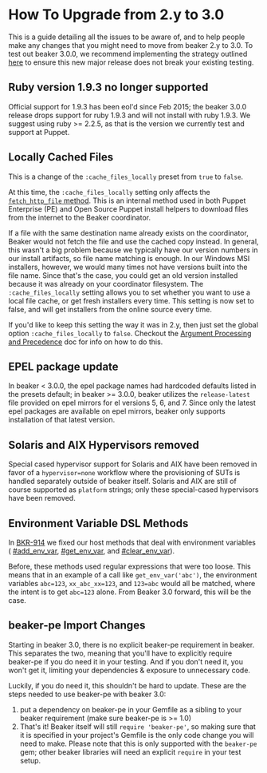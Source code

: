 # How To Upgrade from 2.y to 3.0

This is a guide detailing all the issues to be aware of, and to help people make any changes that you might need to move from beaker 2.y to 3.0. To test out beaker 3.0.0, we recommend implementing the strategy outlined [here](test_arbitrary_beaker_versions.md) to ensure this new major release does not break your existing testing.

## Ruby version 1.9.3 no longer supported

Official support for 1.9.3 has been eol'd since Feb 2015; the beaker 3.0.0 release drops support for ruby 1.9.3 and will not install with ruby 1.9.3. We suggest using ruby >= 2.2.5, as that is the version we currently test and support at Puppet.

## Locally Cached Files

This is a change of the `:cache_files_locally` preset from `true` to `false`.

At this time, the `:cache_files_locally` setting only affects the [`fetch_http_file` method](https://github.com/puppetlabs/beaker/blob/master/lib/beaker/dsl/helpers/web_helpers.rb#L44). This is an internal method used in both Puppet Enterprise (PE) and Open Source Puppet install helpers to download files from the internet to the Beaker coordinator.

If a file with the same destination name already exists on the coordinator, Beaker would not fetch the file and use the cached copy instead. In general, this wasn't a big problem because we typically have our version numbers in our install artifacts, so file name matching is enough. In our Windows MSI installers, however, we would many times not have versions built into the file name. Since that's the case, you could get an old version installed because it was already on your coordinator filesystem. The `:cache_files_locally` setting allows you to set whether you want to use a local file cache, or get fresh installers every time. This setting is now set to false, and will get installers from the online source every time.

If you'd like to keep this setting the way it was in 2.y, then just set the global option `:cache_files_locally` to `false`. Checkout the [Argument Processing and Precedence](../concepts/argument_processing_and_precedence.md) doc for info on how to do this.

## EPEL package update

In beaker < 3.0.0, the epel package names had hardcoded defaults listed in the presets default; in beaker >= 3.0.0, beaker utilizes the `release-latest` file provided on epel mirrors for el versions 5, 6, and 7. Since only the latest epel packages are available on epel mirrors, beaker only supports installation of that latest version.

## Solaris and AIX Hypervisors removed

Special cased hypervisor support for Solaris and AIX have been removed in favor of a `hypervisor=none` workflow where the provisioning of SUTs is handled separately outside of beaker itself. Solaris and AIX are still of course supported as `platform` strings; only these special-cased hypervisors have been removed.

## Environment Variable DSL Methods

In [BKR-914](https://tickets.puppetlabs.com/browse/BKR-914) we fixed our host methods that deal with environment variables ( [#add_env_var](http://www.rubydoc.info/github/puppetlabs/beaker/Unix/Exec#add_env_var-instance_method), [#get_env_var](http://www.rubydoc.info/github/puppetlabs/beaker/Unix/Exec#get_env_var-instance_method), and [#clear_env_var](http://www.rubydoc.info/github/puppetlabs/beaker/Unix/Exec#clear_env_var-instance_method)).

Before, these methods used regular expressions that were too loose. This means that in an example of a call like `get_env_var('abc')`, the environment variables `abc=123`, `xx_abc_xx=123`, and `123=abc` would all be matched, where the intent is to get `abc=123` alone. From Beaker 3.0 forward, this will be the case.

## beaker-pe Import Changes

Starting in beaker 3.0, there is no explicit beaker-pe requirement in beaker. This separates the two, meaning that you'll have to explicitly require beaker-pe if you do need it in your testing. And if you don't need it, you won't get it, limiting your dependencies & exposure to unnecessary code.

Luckily, if you do need it, this shouldn't be hard to update. These are the steps needed to use beaker-pe with beaker 3.0:

1. put a dependency on beaker-pe in your Gemfile as a sibling to your beaker
   requirement (make sure beaker-pe is >= 1.0)
2. That's it! Beaker itself will still `require 'beaker-pe'`, so making sure that it is specified
   in your project's Gemfile is the only code change you will need to make. Please note that this
   is only supported with the `beaker-pe` gem; other beaker libraries will need an explicit `require`
   in your test setup.
